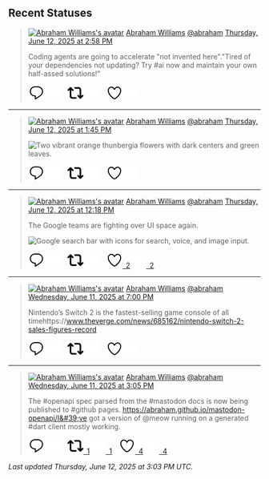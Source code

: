 ## Recent Statuses

> <a href="https://indieweb.social/@abraham"><img alt="Abraham Williams's avatar" src="https://cdn.masto.host/indiewebsocial/accounts/avatars/109/292/540/382/343/163/original/d00f2e03ce9c85b1.jpg" height="24" width="24" ></a> [Abraham Williams](https://indieweb.social/@abraham) [@abraham](https://indieweb.social/@abraham) [Thursday, June 12, 2025 at 2:58 PM](https://indieweb.social/@abraham/114670981991685965)
>
> Coding agents are going to accelerate &quot;not invented here&quot;.&quot;Tired of your dependencies not updating? Try #ai now and maintain your own half-assed solutions!&quot;
>
> [![Reply](./images/reply_light.svg#gh-light-mode-only "Reply")](https://indieweb.social/@abraham/114670981991685965#gh-light-mode-only)[![Reply](./images/reply.svg#gh-dark-mode-only "Reply")](https://indieweb.social/@abraham/114670981991685965#gh-dark-mode-only)&emsp;[![Boost](./images/retweet_light.svg#gh-light-mode-only "Boost")](https://indieweb.social/@abraham/114670981991685965#gh-light-mode-only)[![Boost](./images/retweet.svg#gh-dark-mode-only "Boost")](https://indieweb.social/@abraham/114670981991685965#gh-dark-mode-only)&emsp;[![Favorite](./images/like_light.svg#gh-light-mode-only "Favorite")](https://indieweb.social/@abraham/114670981991685965#gh-light-mode-only)[![Favorite](./images/like.svg#gh-dark-mode-only "Favorite")](https://indieweb.social/@abraham/114670981991685965#gh-dark-mode-only)


---

> <a href="https://indieweb.social/@abraham"><img alt="Abraham Williams's avatar" src="https://cdn.masto.host/indiewebsocial/accounts/avatars/109/292/540/382/343/163/original/d00f2e03ce9c85b1.jpg" height="24" width="24" ></a> [Abraham Williams](https://indieweb.social/@abraham) [@abraham](https://indieweb.social/@abraham) [Thursday, June 12, 2025 at 1:45 PM](https://indieweb.social/@abraham/114670695281462857)
>
> 
>
> ![Two vibrant orange thunbergia flowers with dark centers and green leaves.](https://cdn.masto.host/indiewebsocial/media_attachments/files/114/670/695/137/395/669/original/941b52478655fc35.jpg)
>
> [![Reply](./images/reply_light.svg#gh-light-mode-only "Reply")](https://indieweb.social/@abraham/114670695281462857#gh-light-mode-only)[![Reply](./images/reply.svg#gh-dark-mode-only "Reply")](https://indieweb.social/@abraham/114670695281462857#gh-dark-mode-only)&emsp;[![Boost](./images/retweet_light.svg#gh-light-mode-only "Boost")](https://indieweb.social/@abraham/114670695281462857#gh-light-mode-only)[![Boost](./images/retweet.svg#gh-dark-mode-only "Boost")](https://indieweb.social/@abraham/114670695281462857#gh-dark-mode-only)&emsp;[![Favorite](./images/like_light.svg#gh-light-mode-only "Favorite")](https://indieweb.social/@abraham/114670695281462857#gh-light-mode-only)[![Favorite](./images/like.svg#gh-dark-mode-only "Favorite")](https://indieweb.social/@abraham/114670695281462857#gh-dark-mode-only)


---

> <a href="https://indieweb.social/@abraham"><img alt="Abraham Williams's avatar" src="https://cdn.masto.host/indiewebsocial/accounts/avatars/109/292/540/382/343/163/original/d00f2e03ce9c85b1.jpg" height="24" width="24" ></a> [Abraham Williams](https://indieweb.social/@abraham) [@abraham](https://indieweb.social/@abraham) [Thursday, June 12, 2025 at 12:18 PM](https://indieweb.social/@abraham/114670352219937969)
>
> The Google teams are fighting over UI space again.
>
> ![Google search bar with icons for search, voice, and image input.](https://cdn.masto.host/indiewebsocial/media_attachments/files/114/670/352/069/639/607/original/616d95d5d93d00b2.png)
>
> [![Reply](./images/reply_light.svg#gh-light-mode-only "Reply")](https://indieweb.social/@abraham/114670352219937969#gh-light-mode-only)[![Reply](./images/reply.svg#gh-dark-mode-only "Reply")](https://indieweb.social/@abraham/114670352219937969#gh-dark-mode-only)&emsp;[![Boost](./images/retweet_light.svg#gh-light-mode-only "Boost")](https://indieweb.social/@abraham/114670352219937969#gh-light-mode-only)[![Boost](./images/retweet.svg#gh-dark-mode-only "Boost")](https://indieweb.social/@abraham/114670352219937969#gh-dark-mode-only)&emsp;[![Favorite](./images/like_light.svg#gh-light-mode-only "Favorite")&ensp;2](https://indieweb.social/@abraham/114670352219937969#gh-light-mode-only)[![Favorite](./images/like.svg#gh-dark-mode-only "Favorite")&ensp;2](https://indieweb.social/@abraham/114670352219937969#gh-dark-mode-only)


---

> <a href="https://indieweb.social/@abraham"><img alt="Abraham Williams's avatar" src="https://cdn.masto.host/indiewebsocial/accounts/avatars/109/292/540/382/343/163/original/d00f2e03ce9c85b1.jpg" height="24" width="24" ></a> [Abraham Williams](https://indieweb.social/@abraham) [@abraham](https://indieweb.social/@abraham) [Wednesday, June 11, 2025 at 7:00 PM](https://indieweb.social/@abraham/114666269029179269)
>
> Nintendo’s Switch 2 is the fastest-selling game console of all timehttps://www.theverge.com/news/685162/nintendo-switch-2-sales-figures-record
>
> [![Reply](./images/reply_light.svg#gh-light-mode-only "Reply")](https://indieweb.social/@abraham/114666269029179269#gh-light-mode-only)[![Reply](./images/reply.svg#gh-dark-mode-only "Reply")](https://indieweb.social/@abraham/114666269029179269#gh-dark-mode-only)&emsp;[![Boost](./images/retweet_light.svg#gh-light-mode-only "Boost")](https://indieweb.social/@abraham/114666269029179269#gh-light-mode-only)[![Boost](./images/retweet.svg#gh-dark-mode-only "Boost")](https://indieweb.social/@abraham/114666269029179269#gh-dark-mode-only)&emsp;[![Favorite](./images/like_light.svg#gh-light-mode-only "Favorite")](https://indieweb.social/@abraham/114666269029179269#gh-light-mode-only)[![Favorite](./images/like.svg#gh-dark-mode-only "Favorite")](https://indieweb.social/@abraham/114666269029179269#gh-dark-mode-only)


---

> <a href="https://indieweb.social/@abraham"><img alt="Abraham Williams's avatar" src="https://cdn.masto.host/indiewebsocial/accounts/avatars/109/292/540/382/343/163/original/d00f2e03ce9c85b1.jpg" height="24" width="24" ></a> [Abraham Williams](https://indieweb.social/@abraham) [@abraham](https://indieweb.social/@abraham) [Wednesday, June 11, 2025 at 3:05 PM](https://indieweb.social/@abraham/114665344296183466)
>
> The #openapi spec parsed from the #mastodon docs is now being published to #github pages. https://abraham.github.io/mastodon-openapi/I&#39;ve got a version of @meow running on a generated #dart client mostly working.
>
> [![Reply](./images/reply_light.svg#gh-light-mode-only "Reply")](https://indieweb.social/@abraham/114665344296183466#gh-light-mode-only)[![Reply](./images/reply.svg#gh-dark-mode-only "Reply")](https://indieweb.social/@abraham/114665344296183466#gh-dark-mode-only)&emsp;[![Boost](./images/retweet_light.svg#gh-light-mode-only "Boost")&ensp;1](https://indieweb.social/@abraham/114665344296183466#gh-light-mode-only)[![Boost](./images/retweet.svg#gh-dark-mode-only "Boost")&ensp;1](https://indieweb.social/@abraham/114665344296183466#gh-dark-mode-only)&emsp;[![Favorite](./images/like_light.svg#gh-light-mode-only "Favorite")&ensp;4](https://indieweb.social/@abraham/114665344296183466#gh-light-mode-only)[![Favorite](./images/like.svg#gh-dark-mode-only "Favorite")&ensp;4](https://indieweb.social/@abraham/114665344296183466#gh-dark-mode-only)


_Last updated Thursday, June 12, 2025 at 3:03 PM UTC._
